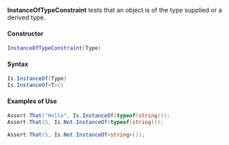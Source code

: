**InstanceOfTypeConstraint** tests that an object is of the type supplied or a derived type.

#### Constructor

```C#
InstanceOfTypeConstraint(Type)
```

#### Syntax

```C#
Is.InstanceOf(Type)
Is.InstanceOf<T>()
```

#### Examples of Use

```C#
Assert.That("Hello", Is.InstanceOf(typeof(string)));
Assert.That(5, Is.Not.InstanceOf(typeof(string)));

Assert.That(5, Is.Not.InstanceOf<string>());
```

